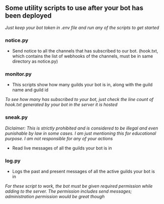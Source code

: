 ## Some utility scripts to use after your bot has been deployed
_Just keep your bot token in .env file and run any of the scripts to get started_

### notice.py
- Send notice to all the channels that has subscribed to our bot. (hook.txt, which contains the list of webhooks of the channels, must be in same directory as notice.py)

### monitor.py
- This scripts show how many guilds your bot is in, along with the guild name and guild id 

_To see how many has subscribed to your bot, just check the line count of hook.txt generated by your bot in the server it is hosted_

### sneak.py
_Diclaimer: This is strictly prohibited and is considered to be illegal and even punishable by law in some cases. I am just mentioning this for educational purpose. I am not responsible for any of your actions_ <br>
- Read live messages of all the guilds your bot is in

### log.py
- Logs the past and present messages of all the active guilds your bot is in

_For these script to work, the bot must be given required permission while adding to the server. The permission includes send messages; administration permission would be great though_
